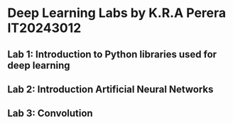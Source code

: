 # Deep Learning Labs by K.R.A Perera IT20243012

## Lab 1: Introduction to Python libraries used for deep learning

## Lab 2: Introduction Artificial Neural Networks

## Lab 3: Convolution